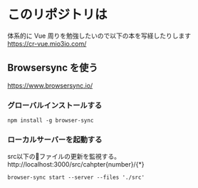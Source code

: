 # このリポジトリは
体系的に Vue 周りを勉強したいので以下の本を写経したりします  
https://cr-vue.mio3io.com/

## Browsersync を使う
https://www.browsersync.io/

### グローバルインストールする
```
npm install -g browser-sync
```

### ローカルサーバーを起動する
src以下のファイルの更新を監視する。  
http://localhost:3000/src/cahpter{number}/{*}
```
browser-sync start --server --files './src'
```
